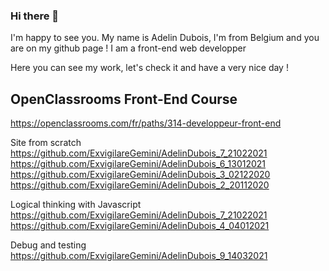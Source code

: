 ### Hi there 👋

I'm happy to see you.
My name is Adelin Dubois, I'm from Belgium and you are on my github page !
I am a front-end web developper

Here you can see my work, let's check it and have a very nice day !

## OpenClassrooms Front-End Course
https://openclassrooms.com/fr/paths/314-developpeur-front-end

Site from scratch
https://github.com/ExvigilareGemini/AdelinDubois_7_21022021
https://github.com/ExvigilareGemini/AdelinDubois_6_13012021
https://github.com/ExvigilareGemini/AdelinDubois_3_02122020
https://github.com/ExvigilareGemini/AdelinDubois_2_20112020

Logical thinking with Javascript
https://github.com/ExvigilareGemini/AdelinDubois_7_21022021
https://github.com/ExvigilareGemini/AdelinDubois_4_04012021

Debug and testing
https://github.com/ExvigilareGemini/AdelinDubois_9_14032021

<!--
**ExvigilareGemini/ExvigilareGemini** is a ✨ _special_ ✨ repository because its `README.md` (this file) appears on your GitHub profile.

Here are some ideas to get you started:

- 🔭 I’m currently working on ...
- 🌱 I’m currently learning ...
- 👯 I’m looking to collaborate on ...
- 🤔 I’m looking for help with ...
- 💬 Ask me about ...
- 📫 How to reach me: ...
- 😄 Pronouns: ...
- ⚡ Fun fact: ...
-->

